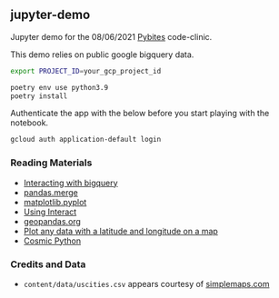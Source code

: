## jupyter-demo

Jupyter demo for the 08/06/2021 [Pybites](https://pybit.es/) code-clinic.

This demo relies on public google bigquery data.

```bash
export PROJECT_ID=your_gcp_project_id
```

```bash
poetry env use python3.9
poetry install
```

Authenticate the app with the below before you start playing with the notebook.
```bash
gcloud auth application-default login
```


### Reading Materials
- [Interacting with bigquery](https://github.com/googleapis/python-bigquery/blob/35627d145a41d57768f19d4392ef235928e00f72/samples/client_query_destination_table.py)
- [pandas.merge](https://pandas.pydata.org/pandas-docs/stable/reference/api/pandas.merge.html)
- [matplotlib.pyplot](https://matplotlib.org/stable/api/_as_gen/matplotlib.pyplot.html?highlight=pyplot%20plot#module-matplotlib.pyplot)
- [Using Interact](https://ipywidgets.readthedocs.io/en/stable/examples/Using%20Interact.html#Basic-interact)
- [geopandas.org](https://geopandas.org/docs/user_guide/mapping.html)
- [Plot any data with a latitude and longitude on a map](https://towardsdatascience.com/geopandas-101-plot-any-data-with-a-latitude-and-longitude-on-a-map-98e01944b972)
- [Cosmic Python](https://www.cosmicpython.com/)

### Credits and Data
- `content/data/uscities.csv` appears courtesy of [simplemaps.com](https://simplemaps.com/data/us-cities.)
